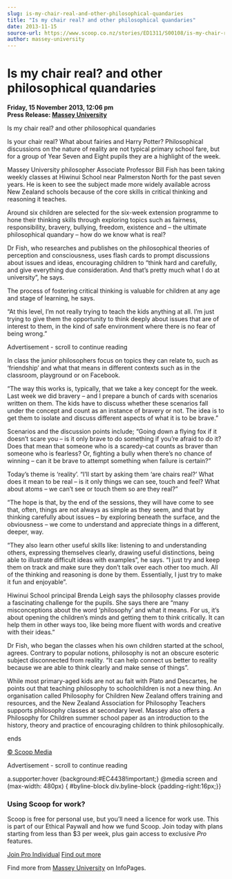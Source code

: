 ```yaml
---
slug: is-my-chair-real-and-other-philosophical-quandaries
title: "Is my chair real? and other philosophical quandaries"
date: 2013-11-15
source-url: https://www.scoop.co.nz/stories/ED1311/S00108/is-my-chair-real-and-other-philosophical-quandaries.htm
author: massey-university
---
```

Is my chair real? and other philosophical quandaries
====================================================

**Friday, 15 November 2013, 12:06 pm**  
**Press Release: [Massey University](https://info.scoop.co.nz/Massey_University)**

  
Is my chair real? and other philosophical quandaries

Is your chair real? What about fairies and Harry Potter? Philosophical discussions on the nature of reality are not typical primary school fare, but for a group of Year Seven and Eight pupils they are a highlight of the week.

Massey University philosopher Associate Professor Bill Fish has been taking weekly classes at Hiwinui School near Palmerston North for the past seven years. He is keen to see the subject made more widely available across New Zealand schools because of the core skills in critical thinking and reasoning it teaches.

Around six children are selected for the six-week extension programme to hone their thinking skills through exploring topics such as fairness, responsibility, bravery, bullying, freedom, existence and – the ultimate philosophical quandary – how do we know what is real?

Dr Fish, who researches and publishes on the philosophical theories of perception and consciousness, uses flash cards to prompt discussions about issues and ideas, encouraging children to “think hard and carefully, and give everything due consideration. And that’s pretty much what I do at university”, he says.

The process of fostering critical thinking is valuable for children at any age and stage of learning, he says.

“At this level, I’m not really trying to teach the kids anything at all. I’m just trying to give them the opportunity to think deeply about issues that are of interest to them, in the kind of safe environment where there is no fear of being wrong.”

Advertisement - scroll to continue reading





In class the junior philosophers focus on topics they can relate to, such as ‘friendship’ and what that means in different contexts such as in the classroom, playground or on Facebook.

“The way this works is, typically, that we take a key concept for the week. Last week we did bravery – and I prepare a bunch of cards with scenarios written on them. The kids have to discuss whether these scenarios fall under the concept and count as an instance of bravery or not. The idea is to get them to isolate and discuss different aspects of what it is to be brave.”  

  
Scenarios and the discussion points include; “Going down a flying fox if it doesn’t scare you – is it only brave to do something if you’re afraid to do it? Does that mean that someone who is a scaredy-cat counts as braver than someone who is fearless? Or, fighting a bully when there’s no chance of winning – can it be brave to attempt something when failure is certain?”

Today’s theme is ‘reality’. “I’ll start by asking them ‘are chairs real?’ What does it mean to be real – is it only things we can see, touch and feel? What about atoms – we can’t see or touch them so are they real?”

“The hope is that, by the end of the sessions, they will have come to see that, often, things are not always as simple as they seem, and that by thinking carefully about issues – by exploring beneath the surface, and the obviousness – we come to understand and appreciate things in a different, deeper, way.

“They also learn other useful skills like: listening to and understanding others, expressing themselves clearly, drawing useful distinctions, being able to illustrate difficult ideas with examples”, he says. “I just try and keep them on track and make sure they don’t talk over each other too much. All of the thinking and reasoning is done by them. Essentially, I just try to make it fun and enjoyable”.

Hiwinui School principal Brenda Leigh says the philosophy classes provide a fascinating challenge for the pupils. She says there are “many misconceptions about the word ‘philosophy’ and what it means. For us, it’s about opening the children’s minds and getting them to think critically. It can help them in other ways too, like being more fluent with words and creative with their ideas.”

Dr Fish, who began the classes when his own children started at the school, agrees. Contrary to popular notions, philosophy is not an obscure esoteric subject disconnected from reality. “It can help connect us better to reality because we are able to think clearly and make sense of things”.

While most primary-aged kids are not au fait with Plato and Descartes, he points out that teaching philosophy to schoolchildren is not a new thing. An organisation called Philosophy for Children New Zealand offers training and resources, and the New Zealand Association for Philosophy Teachers supports philosophy classes at secondary level. Massey also offers a Philosophy for Children summer school paper as an introduction to the history, theory and practice of encouraging children to think philosophically.

ends

  

[© Scoop Media](http://www.scoop.co.nz/about/terms.html)  

Advertisement - scroll to continue reading



a.supporter:hover {background:#EC4438!important;} @media screen and (max-width: 480px) { #byline-block div.byline-block {padding-right:16px;}}

### Using Scoop for work?

Scoop is free for personal use, but you’ll need a licence for work use. This is part of our Ethical Paywall and how we fund Scoop. Join today with plans starting from less than $3 per week, plus gain access to exclusive _Pro_ features.  
  
[Join Pro Individual](https://pro.scoop.co.nz/Individual/?from=ProIn24) [Find out more](https://pro.scoop.co.nz/using-scoop-for-work/?from=ProIn24)

Find more from [Massey University](https://info.scoop.co.nz/Massey_University) on InfoPages.